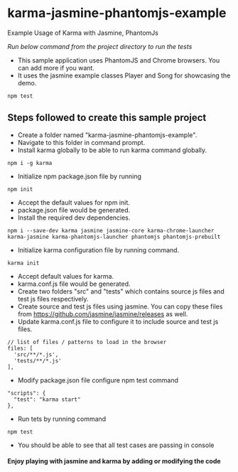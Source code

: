 # karma-jasmine-phantomjs-example

Example Usage of Karma with Jasmine, PhantomJs

*Run below command from the project directory to run the tests*

* This sample application uses PhantomJS and Chrome browsers. You can add more if you want.
* It uses the jasmine example classes Player and Song for showcasing the demo.

```npm test```


## Steps followed to create this sample project

* Create a folder named "karma-jasmine-phantomjs-example".
* Navigate to this folder in command prompt.
* Install karma globally to be able to run karma command globally.
```
npm i -g karma
```
* Initialize npm package.json file by running
```
npm init
```
* Accept the default values for npm init.
* package.json file would be generated.
* Install the required dev dependencies.
```
npm i --save-dev karma jasmine jasmine-core karma-chrome-launcher karma-jasmine karma-phantomjs-launcher phantomjs phantomjs-prebuilt
```
* Initialize karma configuration file by running command.
```
karma init
```
* Accept default values for karma.
* karma.conf.js file would be generated.
* Create two folders "src" and "tests" which contains source js files and test js files respectively.
* Create source and test js files using jasmine. You can copy these files from https://github.com/jasmine/jasmine/releases as well.
* Update karma.conf.js file to configure it to include source and test js files.
```
// list of files / patterns to load in the browser
files: [
  'src/**/*.js',
  'tests/**/*.js'
],
```
* Modify package.json file configure npm test command
```
"scripts": {
  "test": "karma start"
},
```
* Run tets by running command
```
npm test
```
* You should be able to see that all test cases are passing in console

#### Enjoy playing with jasmine and karma by adding or modifying the code
